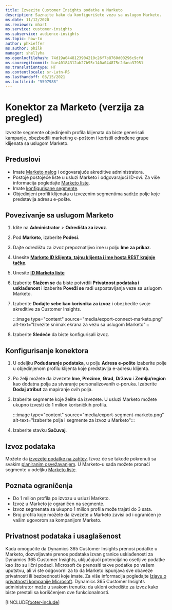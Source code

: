 ```yaml
---
title: Izvezite Customer Insights podatke u Marketo
description: Saznajte kako da konfigurišete vezu sa uslugom Marketo.
ms.date: 11/12/2020
ms.reviewer: mhart
ms.service: customer-insights
ms.subservice: audience-insights
ms.topic: how-to
author: phkieffer
ms.author: philk
manager: shellyha
ms.openlocfilehash: 74d19a0448123904210c26f7b8760d00296c9cfd
ms.sourcegitcommit: bae40184312ab27b95c140a044875c2daea37951
ms.translationtype: HT
ms.contentlocale: sr-Latn-RS
ms.lasthandoff: 03/15/2021
ms.locfileid: "5597988"
---
```

# <a name="connector-for-marketo-preview"></a>Konektor za Marketo (verzija za pregled)

Izvezite segmente objedinjenih profila klijenata da biste generisali kampanje, obezbedili marketing e-poštom i koristili određene grupe klijenata sa uslugom Marketo.

## <a name="prerequisites"></a>Preduslovi

-   Imate [Marketo nalog](https://login.marketo.com/) i odgovarajuće akreditive administratora.
-   Postoje postojeće liste u usluzi Marketo i odgovarajući ID-ovi. Za više informacija pogledajte [Marketo liste](https://docs.marketo.com/display/public/DOCS/Understanding+Static+Lists).
-   Imate [konfigurisane segmente](segments.md).
-   Objedinjeni profili klijenata u izvezenim segmentima sadrže polje koje predstavlja adresu e-pošte.

## <a name="connect-to-marketo"></a>Povezivanje sa uslugom Marketo

1. Idite na **Administrator** > **Odredišta za izvoz**.

1. Pod **Marketo**, izaberite **Podesi**.

1. Dajte odredištu za izvoz prepoznatljivo ime u polju **Ime za prikaz**.

1. Unesite **[ Marketo ID klijenta, tajnu klijenta i ime hosta REST krajnje tačke](https://developers.marketo.com/rest-api/authentication/)**.

1. Unesite **[ID Marketo liste](https://docs.marketo.com/display/public/DOCS/Understanding+Static+Lists)** 

1. Izaberite **Slažem se** da biste potvrdili **Privatnost podataka i usklađenost** i izaberite **Poveži se** radi uspostavljanja veze sa uslugom Marketo.

1. Izaberite **Dodajte sebe kao korisnika za izvoz** i obezbedite svoje akreditive za Customer Insights.

   :::image type="content" source="media/export-connect-marketo.png" alt-text="Izvezite snimak ekrana za vezu sa uslugom Marketo":::

1. Izaberite **Sledeće** da biste konfigurisali izvoz.

## <a name="configure-the-connector"></a>Konfigurisanje konektora

1. U odeljku **Podudaranje podataka**, u polju **Adresa e-pošte** izaberite polje u objedinjenom profilu klijenta koje predstavlja e-adresu klijenta. 

1. Po želji možete da izvezete **Ime**, **Prezime**, **Grad**, **Državu** i **Zemlju/region** kao dodatna polja za stvaranje personalizovanih e-poruka. Izaberite **Dodaj atribut** za mapiranje ovih polja.

1. Izaberite segmente koje želite da izvezete. U usluzi Marketo možete ukupno izvesti do 1 milion korisničkih profila.

   :::image type="content" source="media/export-segment-marketo.png" alt-text="Izaberite polja i segmente za izvoz u Marketo":::

1. Izaberite stavku **Sačuvaj**.

## <a name="export-the-data"></a>Izvoz podataka

Možete da [izvezete podatke na zahtev](export-destinations.md). Izvoz će se takođe pokrenuti sa svakim [planiranim osvežavanjem](system.md#schedule-tab). U Marketo-u sada možete pronaći segmente u odeljku [Marketo liste](ttps://docs.marketo.com/display/public/DOCS/Understanding+Static+Lists).

## <a name="known-limitations"></a>Poznata ograničenja

- Do 1 milion profila po izvozu u usluzi Marketo.
- Izvoz u Marketo je ograničen na segmente.
- Izvoz segmenata sa ukupno 1 milion profila može trajati do 3 sata. 
- Broj profila koje možete da izvezete u Marketo zavisi od i ograničen je vašim ugovorom sa kompanijom Marketo.

## <a name="data-privacy-and-compliance"></a>Privatnost podataka i usaglašenost

Kada omogućite da Dynamics 365 Customer Insights prenosi podatke u Marketo, dozvoljavate prenos podataka izvan granice usklađenosti za Dynamics 365 Customer Insights, uključujući potencijalno osetljive podatke kao što su lični podaci. Microsoft će prenositi takve podatke po vašem uputstvu, ali vi ste odgovorni za to da Marketo ispunjava sve obaveze privatnosti ili bezbednosti koje imate. Za više informacija pogledajte [Izjavu o privatnosti kompanije Microsoft](https://go.microsoft.com/fwlink/?linkid=396732).
Dynamics 365 Customer Insights administrator može u svakom trenutku da ukloni odredište za izvoz kako biste prestali sa korišćenjem ove funkcionalnosti.


[!INCLUDE[footer-include](../includes/footer-banner.md)]